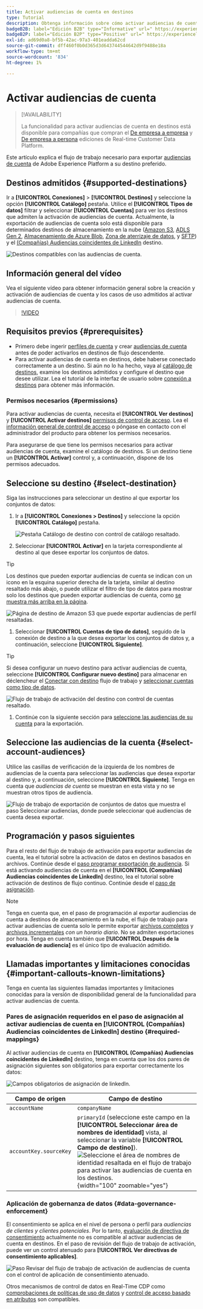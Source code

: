 ```yaml
---
title: Activar audiencias de cuenta en destinos
type: Tutorial
description: Obtenga información sobre cómo activar audiencias de cuenta en destinos
badgeB2B: label="Edición B2B" type="Informative" url=" https://experienceleague.adobe.com/docs/experience-platform/rtcdp/intro/rtcdp-intro/overview.html?lang=en#rtcdp-editions newtab=true"
badgeB2P: label="Edición B2P" type="Positive" url=" https://experienceleague.adobe.com/docs/experience-platform/rtcdp/intro/rtcdp-intro/overview.html?lang=en#rtcdp-editions newtab=true"
exl-id: ad69d0a8-bf5b-42ac-97a3-401eadda62cd
source-git-commit: dff460f0b0d365d3d643744544642d9f9488e18a
workflow-type: tm+mt
source-wordcount: '834'
ht-degree: 1%

---
```


# Activar audiencias de cuenta

>[!AVAILABILITY]
>
>La funcionalidad para activar audiencias de cuenta en destinos está disponible para compañías que compran el [De empresa a empresa](/help/rtcdp/overview.md#rtcdp-b2b) y [De empresa a persona](/help/rtcdp/overview.md#rtcdp-b2p) ediciones de Real-time Customer Data Platform.

Este artículo explica el flujo de trabajo necesario para exportar [audiencias de cuenta](/help/segmentation/ui/account-audiences.md) de Adobe Experience Platform a su destino preferido.

## Destinos admitidos {#supported-destinations}

Ir a **[!UICONTROL Conexiones]** > **[!UICONTROL Destinos]** y seleccione la opción **[!UICONTROL Catálogo]** pestaña. Utilice el **[!UICONTROL Tipos de datos]** filtrar y seleccionar **[!UICONTROL Cuentas]** para ver los destinos que admiten la activación de audiencias de cuenta. Actualmente, la exportación de audiencias de cuenta solo está disponible para determinados destinos de almacenamiento en la nube ([Amazon S3](/help/destinations/catalog/cloud-storage/amazon-s3.md), [ADLS Gen 2](/help/destinations/catalog/cloud-storage/adls-gen2.md), [Almacenamiento de Azure Blob](/help/destinations/catalog/cloud-storage/azure-blob.md), [Zona de aterrizaje de datos](/help/destinations/catalog/cloud-storage/data-landing-zone.md), y [SFTP](/help/destinations/catalog/cloud-storage/sftp.md)) y el [(Compañías) Audiencias coincidentes de LinkedIn](/help/destinations/catalog/social/linkedin.md) destino.

![Destinos compatibles con las audiencias de cuenta.](/help/destinations/assets/ui/activate-account-audiences/data-types-filter.png)

## Información general del vídeo

Vea el siguiente vídeo para obtener información general sobre la creación y activación de audiencias de cuenta y los casos de uso admitidos al activar audiencias de cuenta.

>[!VIDEO](https://video.tv.adobe.com/v/338252/?learn=on)

## Requisitos previos {#prerequisites}

* Primero debe ingerir [perfiles de cuenta](/help/rtcdp/accounts/account-profile-overview.md) y crear [audiencias de cuenta](/help/segmentation/ui/account-audiences.md) antes de poder activarlos en destinos de flujo descendente.
* Para activar audiencias de cuenta en destinos, debe haberse conectado correctamente a un destino. Si aún no lo ha hecho, vaya al [catálogo de destinos](../catalog/overview.md), examine los destinos admitidos y configure el destino que desee utilizar. Lea el tutorial de la interfaz de usuario sobre [conexión a destinos](./connect-destination.md) para obtener más información.

### Permisos necesarios {#permissions}

Para activar audiencias de cuenta, necesita el **[!UICONTROL Ver destinos]** y **[!UICONTROL Activar destinos]** [permisos de control de acceso](/help/access-control/home.md#permissions). Lea el [información general de control de acceso](/help/access-control/ui/overview.md) o póngase en contacto con el administrador del producto para obtener los permisos necesarios.

Para asegurarse de que tiene los permisos necesarios para activar audiencias de cuenta, examine el catálogo de destinos. Si un destino tiene un **[!UICONTROL Activar]** control y, a continuación, dispone de los permisos adecuados.

## Seleccione su destino {#select-destination}

Siga las instrucciones para seleccionar un destino al que exportar los conjuntos de datos:

1. Ir a **[!UICONTROL Conexiones > Destinos]** y seleccione la opción **[!UICONTROL Catálogo]** pestaña.

   ![Pestaña Catálogo de destino con control de catálogo resaltado.](/help/destinations/assets/ui/export-datasets/catalog-tab.png)

1. Seleccionar **[!UICONTROL Activar]** en la tarjeta correspondiente al destino al que desee exportar los conjuntos de datos.

>[!TIP]
>
>Los destinos que pueden exportar audiencias de cuenta se indican con un icono en la esquina superior derecha de la tarjeta, similar al destino resaltado más abajo, o puede utilizar el filtro de tipo de datos para mostrar solo los destinos que pueden exportar audiencias de cuenta, como [se muestra más arriba en la página](#supported-destinations).

![Página de destino de Amazon S3 que puede exportar audiencias de perfil resaltadas.](/help/destinations/assets/ui/activate-account-audiences/amazon-s3-icon-activate-account-audiences.png)

1. Seleccionar **[!UICONTROL Cuentas de tipo de datos]**, seguido de la conexión de destino a la que desea exportar los conjuntos de datos y, a continuación, seleccione **[!UICONTROL Siguiente]**.

>[!TIP]
> 
>Si desea configurar un nuevo destino para activar audiencias de cuenta, seleccione **[!UICONTROL Configurar nuevo destino]** para almacenar en déclencheur el [Conectar con destino](/help/destinations/ui/connect-destination.md) flujo de trabajo y [seleccionar cuentas como tipo de datos](/help/destinations/ui/connect-destination.md#segment-activation-or-dataset-exports).

![Flujo de trabajo de activación del destino con control de cuentas resaltado.](/help/destinations/assets/ui/activate-account-audiences/activate-account-audiences-highlighted.png)

1. Continúe con la siguiente sección para [seleccione las audiencias de su cuenta](#select-profile-audiences) para la exportación.

## Seleccione las audiencias de la cuenta {#select-account-audiences}

Utilice las casillas de verificación de la izquierda de los nombres de audiencias de la cuenta para seleccionar las audiencias que desea exportar al destino y, a continuación, seleccione **[!UICONTROL Siguiente]**. Tenga en cuenta que *audiencias de cuenta* se muestran en esta vista y no se muestran otros tipos de audiencia.

![Flujo de trabajo de exportación de conjuntos de datos que muestra el paso Seleccionar audiencias, donde puede seleccionar qué audiencias de cuenta desea exportar.](/help/destinations/assets/ui/activate-account-audiences/select-account-audiences.png)

## Programación y pasos siguientes

Para el resto del flujo de trabajo de activación para exportar audiencias de cuenta, lea el tutorial sobre la activación de datos en destinos basados en archivos. Continúe desde el [paso programar exportación de audiencia](/help/destinations/ui/activate-batch-profile-destinations.md#scheduling). Si está activando audiencias de cuenta en el **[!UICONTROL (Compañías) Audiencias coincidentes de LinkedIn]** destino, lea el tutorial sobre activación de destinos de flujo continuo. Continúe desde el [paso de asignación](/help/destinations/ui/activate-segment-streaming-destinations.md#mapping).

>[!NOTE]
>
>Tenga en cuenta que, en el paso de programación al exportar audiencias de cuenta a destinos de almacenamiento en la nube, el flujo de trabajo para activar audiencias de cuenta solo le permite exportar [archivos completos](/help/destinations/ui/activate-batch-profile-destinations.md#export-full-files) y [archivos incrementales](/help/destinations/ui/activate-batch-profile-destinations.md#export-incremental-files) _con un horario diario_. No se admiten exportaciones por hora. Tenga en cuenta también que **[!UICONTROL Después de la evaluación de audiencia]** es el único tipo de evaluación admitido.

## Llamadas importantes y limitaciones conocidas {#important-callouts-known-limitations}

Tenga en cuenta las siguientes llamadas importantes y limitaciones conocidas para la versión de disponibilidad general de la funcionalidad para activar audiencias de cuenta.

### Pares de asignación requeridos en el paso de asignación al activar audiencias de cuenta en **[!UICONTROL (Compañías) Audiencias coincidentes de LinkedIn]** destino {#required-mappings}

Al activar audiencias de cuenta en **[!UICONTROL (Compañías) Audiencias coincidentes de LinkedIn]** destino, tenga en cuenta que los dos pares de asignación siguientes son obligatorios para exportar correctamente los datos:

![Campos obligatorios de asignación de linkedIn.](/help/destinations/assets/ui/activate-account-audiences/linkedin-mapping-required-fields.png)

| Campo de origen | Campo de destino |
|---------|----------|
| `accountName` | `companyName` |
| `accountKey.sourceKey` | `primaryId` (seleccione este campo en la **[!UICONTROL Seleccionar área de nombres de identidad]** vista, al seleccionar la variable **[!UICONTROL Campo de destino]**). <br> ![Seleccione el área de nombres de identidad resaltada en el flujo de trabajo para activar las audiencias de cuenta en los destinos.](/help/destinations/assets/ui/activate-account-audiences/identity-namespace-highlighted.png "Seleccione el área de nombres de identidad resaltada en el flujo de trabajo para activar las audiencias de cuenta en los destinos."){width="100" zoomable="yes"} |

### Aplicación de gobernanza de datos {#data-governance-enforcement}

El consentimiento se aplica en el nivel de persona o perfil para *audiencias de clientes y clientes potenciales*. Por lo tanto,  [evaluación de directiva de consentimiento](/help/data-governance/enforcement/auto-enforcement.md#consent-policy-evaluation) actualmente no es compatible al activar audiencias de cuenta en destinos. En el paso de revisión del flujo de trabajo de activación, puede ver un control atenuado para **[!UICONTROL Ver directivas de consentimiento aplicables]**.

![Paso Revisar del flujo de trabajo de activación de audiencias de cuenta con el control de aplicación de consentimiento atenuado.](/help/destinations/assets/ui/activate-account-audiences/consent-checks-greyed-out.png)

Otros mecanismos de control de datos en Real-Time CDP como [comprobaciones de políticas de uso de datos](/help/data-governance/enforcement/auto-enforcement.md#consent-policy-evaluation) y [control de acceso basado en atributos](/help/destinations/home.md#attribute-based-access) son compatibles.
